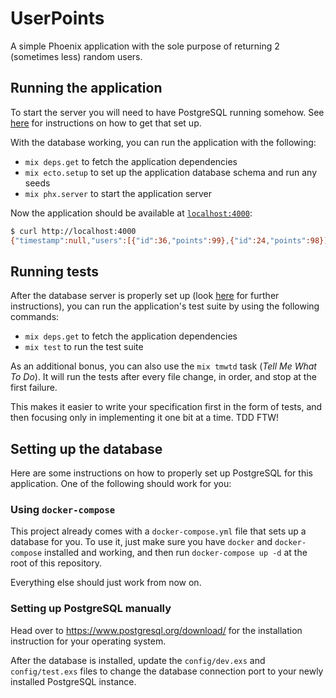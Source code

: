 # UserPoints

A simple Phoenix application with the sole purpose of returning 2 (sometimes less) random users.

## Running the application

To start the server you will need to have PostgreSQL running somehow. See [here](#setting-up-the-database) for instructions on how to get that set up.

With the database working, you can run the application with the following:

- `mix deps.get` to fetch the application dependencies
- `mix ecto.setup` to set up the application database schema and run any seeds
- `mix phx.server` to start the application server

Now the application should be available at [`localhost:4000`](http://localhost:4000):

```bash
$ curl http://localhost:4000
{"timestamp":null,"users":[{"id":36,"points":99},{"id":24,"points":98}]}
```

## Running tests

After the database server is properly set up (look [here](#setting-up-the-database) for further instructions), you can run the application's test suite by using the following commands:

- `mix deps.get` to fetch the application dependencies
- `mix test` to run the test suite

As an additional bonus, you can also use the `mix tmwtd` task (*Tell Me What To Do*). It will run the tests after every file change, in order, and stop at the first failure.

This makes it easier to write your specification first in the form of tests, and then focusing only in implementing it one bit at a time. TDD FTW!

## Setting up the database

Here are some instructions on how to properly set up PostgreSQL for this application. One of the following should work for you:

### Using `docker-compose`

This project already comes with a `docker-compose.yml` file that sets up a database for you. To use it, just make sure you have `docker` and `docker-compose` installed and working, and then run `docker-compose up -d` at the root of this repository.

Everything else should just work from now on.

### Setting up PostgreSQL manually

Head over to https://www.postgresql.org/download/ for the installation instruction for your operating system.

After the database is installed, update the `config/dev.exs` and `config/test.exs` files to change the database connection port to your newly installed PostgreSQL instance.
